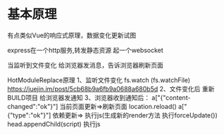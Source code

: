 # 基本原理
有点类似Vue的响应式原理，数据变化更新试图

express在一个http服务,转发静态资源
起一个websocket 


当监听到文件变化 给浏览器发消息，告诉浏览器刷新页面

HotModuleReplace原理
1、监听文件变化
fs.watch (fs.watchFile) https://juejin.im/post/5cb68b9a6fb9a0688a680b5d
2、文件变化后
重新BUILD项目
给浏览器发通知
3、浏览器收到通知后：
 a["{\"content-changed\":\"ok\"}"] 当前页面更新=>刷新页面 location.reload()
a["{\"type\":\"ok\"}"] 依赖更新=> 执行js(生成新的render方法 执行forceUpdate()) head.appendChild(script)
执行js
